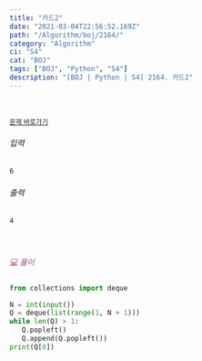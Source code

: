 ```yaml
---
title: "카드2"
date: "2021-03-04T22:56:52.169Z"
path: "/Algorithm/boj/2164/"
category: "Algorithm"
ci: "S4"
cat: "BOJ"
tags: ["BOJ", "Python", "S4"]
description: "[BOJ | Python | S4] 2164. 카드2"
---
```


<br />

<a href="https://www.acmicpc.net/problem/2164"><small>문제 바로가기</small></a>

###### 입력

```sh
6
```

###### 출력

```sh
4
```

<br />

##### <h5 style="color:#C587AE;">💻 풀이</h5>

```python
from collections import deque

N = int(input())
Q = deque(list(range(1, N + 1)))
while len(Q) > 1:
   Q.popleft()
   Q.append(Q.popleft())
print(Q[0])
```



